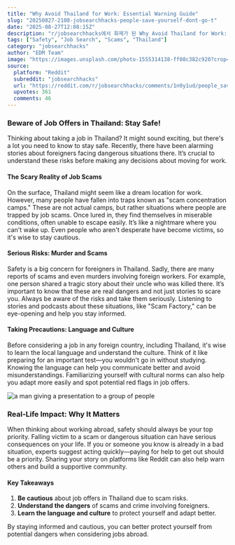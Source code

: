 ```yaml
---
title: "Why Avoid Thailand for Work: Essential Warning Guide"
slug: "20250827-2108-jobsearchhacks-people-save-yourself-dont-go-t"
date: "2025-08-27T12:08:15Z"
description: "r/jobsearchhacks에서 화제가 된 Why Avoid Thailand for Work: Essential Warning Guide에 대한 깊이 있는 분석과 인사이트"
tags: ["Safety", "Job Search", "Scams", "Thailand"]
category: "jobsearchhacks"
author: "EDM Team"
image: "https://images.unsplash.com/photo-1555314138-ff08c382c920?crop=entropy&cs=tinysrgb&fit=max&fm=jpg&ixid=M3w3OTU0NDF8MHwxfHNlYXJjaHw1MHx8Z3VpZGV8ZW58MXwwfHx8MTc1NjI5NjQ3Nnww&ixlib=rb-4.1.0&q=80&w=1080"
source:
  platform: "Reddit"
  subreddit: "jobsearchhacks"
  url: "https://reddit.com/r/jobsearchhacks/comments/1n0y1ud/people_save_yourself_dont_go_to_thailand_for_any/"
  upvotes: 361
  comments: 46
---
```


### Beware of Job Offers in Thailand: Stay Safe!

Thinking about taking a job in Thailand? It might sound exciting, but there's a lot you need to know to stay safe. Recently, there have been alarming stories about foreigners facing dangerous situations there. It’s crucial to understand these risks before making any decisions about moving for work.

#### The Scary Reality of Job Scams

On the surface, Thailand might seem like a dream location for work. However, many people have fallen into traps known as "scam concentration camps." These are not actual camps, but rather situations where people are trapped by job scams. Once lured in, they find themselves in miserable conditions, often unable to escape easily. It’s like a nightmare where you can't wake up. Even people who aren't desperate have become victims, so it's wise to stay cautious.

#### Serious Risks: Murder and Scams

Safety is a big concern for foreigners in Thailand. Sadly, there are many reports of scams and even murders involving foreign workers. For example, one person shared a tragic story about their uncle who was killed there. It’s important to know that these are real dangers and not just stories to scare you. Always be aware of the risks and take them seriously. Listening to stories and podcasts about these situations, like "Scam Factory," can be eye-opening and help you stay informed.

#### Taking Precautions: Language and Culture

Before considering a job in any foreign country, including Thailand, it's wise to learn the local language and understand the culture. Think of it like preparing for an important test—you wouldn't go in without studying. Knowing the language can help you communicate better and avoid misunderstandings. Familiarizing yourself with cultural norms can also help you adapt more easily and spot potential red flags in job offers.

![a man giving a presentation to a group of people](https://images.unsplash.com/photo-1709715357510-b687304cee3a?crop=entropy&cs=tinysrgb&fit=max&fm=jpg&ixid=M3w3OTU0NDF8MHwxfHNlYXJjaHwyOHx8YnVzaW5lc3MlMjBtZWV0aW5nfGVufDF8MHx8fDE3NTYyOTY0Nzd8MA&ixlib=rb-4.1.0&q=80&w=1080)

### Real-Life Impact: Why It Matters

When thinking about working abroad, safety should always be your top priority. Falling victim to a scam or dangerous situation can have serious consequences on your life. If you or someone you know is already in a bad situation, experts suggest acting quickly—paying for help to get out should be a priority. Sharing your story on platforms like Reddit can also help warn others and build a supportive community.

#### Key Takeaways

1. **Be cautious** about job offers in Thailand due to scam risks.
2. **Understand the dangers** of scams and crime involving foreigners.
3. **Learn the language and culture** to protect yourself and adapt better.

By staying informed and cautious, you can better protect yourself from potential dangers when considering jobs abroad.